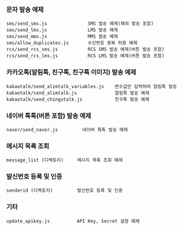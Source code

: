 ### 문자 발송 예제
```
sms/send_sms.js               SMS 발송 예제(해외 발송 포함)
sms/send_lms.js               LMS 발송 예제
sms/send_mms.js               MMS 발송 예제
sms/allow_duplicates.js       수신번호 중복 허용 예제
rcs/send_rcs_sms.js           RCS SMS 발송 예제(버튼 발송 포함)
rcs/send_rcs_lms.js           RCS LMS 발송 예제(버튼 발송 포함)
```

### 카카오톡(알림톡, 친구톡, 친구톡 이미지) 발송 예제
```
kakaotalk/send_alimtalk_variables.js    변수값만 입력하여 알림톡 발송
kakaotalk/send_alimtalk.js              알림톡 발송 예제
kakaotalk/send_chingutalk.js            친구톡 발송 예제
```

### 네이버 톡톡(버튼 포함) 발송 예제
```
naver/send_naver.js         네이버 톡톡 발송 예제
```

### 메시지 목록 조회
```
message_list (디렉토리)     메시지 목록 조회 예제
````

### 발신번호 등록 및 인증
```
senderid (디렉토리)         발신번호 등록 및 인증
```

### 기타
```
update_apikey.js          API Key, Secret 설정 예제
```
